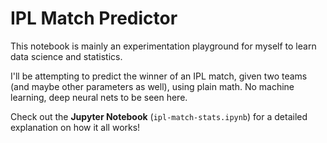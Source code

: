 # IPL Match Predictor

This notebook is mainly an experimentation playground for myself to learn data science and statistics.

I'll be attempting to predict the winner of an IPL match, given two teams (and maybe other parameters as well), using plain math. No machine learning, deep neural nets to be seen here.

Check out the <strong>Jupyter Notebook</strong> (`ipl-match-stats.ipynb`) for a detailed explanation on how it all works!
